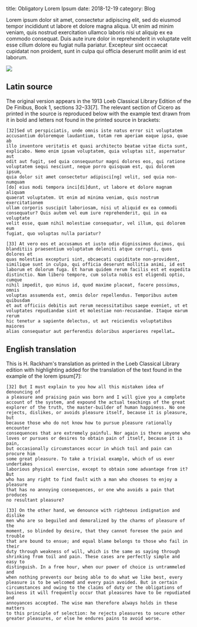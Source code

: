 title: Obligatory Lorem Ipsum
date: 2018-12-19
category: Blog

Lorem ipsum dolor sit amet, consectetur adipiscing elit, sed do eiusmod
tempor incididunt ut labore et dolore magna aliqua. Ut enim ad minim
veniam, quis nostrud exercitation ullamco laboris nisi ut aliquip ex ea
commodo consequat. Duis aute irure dolor in reprehenderit in voluptate
velit esse cillum dolore eu fugiat nulla pariatur. Excepteur sint occaecat
cupidatat non proident, sunt in culpa qui officia deserunt mollit anim id
est laborum.

![](https://upload.wikimedia.org/wikipedia/commons/thumb/8/86/Lorem_ipsum_design.svg/300px-Lorem_ipsum_design.svg.png)

## Latin source

The original version appears in the 1913 Loeb Classical Library Edition of the
De Finibus, Book 1, sections 32–33[7]. The relevant section of Cicero as
printed in the source is reproduced below with the example text drawn from it
in bold and letters not found in the printed source in brackets:

    [32]Sed ut perspiciatis, unde omnis iste natus error sit voluptatem
    accusantium doloremque laudantium, totam rem aperiam eaque ipsa, quae ab
    illo inventore veritatis et quasi architecto beatae vitae dicta sunt,
    explicabo. Nemo enim ipsam voluptatem, quia voluptas sit, aspernatur aut
    odit aut fugit, sed quia consequuntur magni dolores eos, qui ratione
    voluptatem sequi nesciunt, neque porro quisquam est, qui dolorem ipsum,
    quia dolor sit amet consectetur adipisci[ng] velit, sed quia non-numquam
    [do] eius modi tempora inci[di]dunt, ut labore et dolore magnam aliquam
    quaerat voluptatem. Ut enim ad minima veniam, quis nostrum exercitationem
    ullam corporis suscipit laboriosam, nisi ut aliquid ex ea commodi
    consequatur? Quis autem vel eum iure reprehenderit, qui in ea voluptate
    velit esse, quam nihil molestiae consequatur, vel illum, qui dolorem eum
    fugiat, quo voluptas nulla pariatur?

    [33] At vero eos et accusamus et iusto odio dignissimos ducimus, qui
    blanditiis praesentium voluptatum deleniti atque corrupti, quos dolores et
    quas molestias excepturi sint, obcaecati cupiditate non-provident,
    similique sunt in culpa, qui officia deserunt mollitia animi, id est
    laborum et dolorum fuga. Et harum quidem rerum facilis est et expedita
    distinctio. Nam libero tempore, cum soluta nobis est eligendi optio, cumque
    nihil impedit, quo minus id, quod maxime placeat, facere possimus, omnis
    voluptas assumenda est, omnis dolor repellendus. Temporibus autem quibusdam
    et aut officiis debitis aut rerum necessitatibus saepe eveniet, ut et
    voluptates repudiandae sint et molestiae non-recusandae. Itaque earum rerum
    hic tenetur a sapiente delectus, ut aut reiciendis voluptatibus maiores
    alias consequatur aut perferendis doloribus asperiores repellat…

## English translation

This is H. Rackham's translation as printed in the Loeb Classical Library
edition with highlighting added for the translation of the text found in the
example of the lorem ipsum[7]:

    [32] But I must explain to you how all this mistaken idea of denouncing of
    a pleasure and praising pain was born and I will give you a complete
    account of the system, and expound the actual teachings of the great
    explorer of the truth, the master-builder of human happiness. No one
    rejects, dislikes, or avoids pleasure itself, because it is pleasure, but
    because those who do not know how to pursue pleasure rationally encounter
    consequences that are extremely painful. Nor again is there anyone who
    loves or pursues or desires to obtain pain of itself, because it is pain,
    but occasionally circumstances occur in which toil and pain can procure him
    some great pleasure. To take a trivial example, which of us ever undertakes
    laborious physical exercise, except to obtain some advantage from it? But
    who has any right to find fault with a man who chooses to enjoy a pleasure
    that has no annoying consequences, or one who avoids a pain that produces
    no resultant pleasure?

    [33] On the other hand, we denounce with righteous indignation and dislike
    men who are so beguiled and demoralized by the charms of pleasure of the
    moment, so blinded by desire, that they cannot foresee the pain and trouble
    that are bound to ensue; and equal blame belongs to those who fail in their
    duty through weakness of will, which is the same as saying through
    shrinking from toil and pain. These cases are perfectly simple and easy to
    distinguish. In a free hour, when our power of choice is untrammeled and
    when nothing prevents our being able to do what we like best, every
    pleasure is to be welcomed and every pain avoided. But in certain
    circumstances and owing to the claims of duty or the obligations of
    business it will frequently occur that pleasures have to be repudiated and
    annoyances accepted. The wise man therefore always holds in these matters
    to this principle of selection: he rejects pleasures to secure other
    greater pleasures, or else he endures pains to avoid worse.

